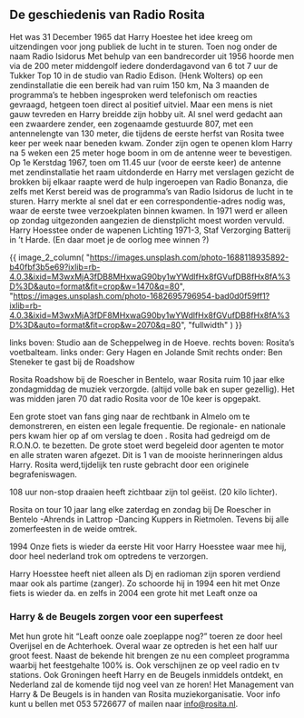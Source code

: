 ## De geschiedenis van Radio Rosita

Het was 31 December 1965 dat Harry Hoestee het idee kreeg om uitzendingen voor jong publiek de lucht in te sturen. Toen nog onder de naam Radio Isidorus
Met behulp van een bandrecorder uit 1956 hoorde men via de 200 meter middengolf iedere donderdagavond van 6 tot 7 uur de Tukker Top 10 in de studio van Radio Edison. (Henk Wolters) op een zendinstallatie die een bereik had van ruim 150 km, Na 3 maanden de programma’s te hebben ingesproken werd telefonisch om reacties gevraagd, hetgeen toen direct al positief uitviel. Maar een mens is niet gauw tevreden en Harry breidde zijn hobby uit. Al snel werd gedacht aan een zwaardere zender, een zogenaamde gestuurde 807, met een antennelengte van 130 meter, die tijdens de eerste herfst van Rosita twee keer per week naar beneden kwam. Zonder zijn ogen te openen klom Harry na 5 weken een 25 meter hoge boom in om de antenne weer te bevestigen. Op 1e Kerstdag 1967, toen om 11.45 uur (voor de eerste keer) de antenne met zendinstallatie het raam uitdonderde en Harry met verslagen gezicht de brokken bij elkaar raapte werd de hulp ingeroepen van Radio Bonanza, die zelfs met Kerst bereid was de programma’s van Radio Isidorus de lucht in te sturen. Harry merkte al snel dat er een correspondentie-adres nodig was, waar de eerste twee verzoekplaten binnen kwamen.
In 1971 werd er alleen op zondag uitgezonden aangezien de dienstplicht moest worden vervuld. Harry Hoesstee onder de wapenen Lichting 1971-3, Staf Verzorging Batterij in ’t Harde. (En daar moet je de oorlog mee winnen ?)

{{ image_2_column(
    "https://images.unsplash.com/photo-1688118935892-b40fbf3b5e69?ixlib=rb-4.0.3&ixid=M3wxMjA3fDB8MHxwaG90by1wYWdlfHx8fGVufDB8fHx8fA%3D%3D&auto=format&fit=crop&w=1470&q=80",
    "https://images.unsplash.com/photo-1682695796954-bad0d0f59ff1?ixlib=rb-4.0.3&ixid=M3wxMjA3fDF8MHxwaG90by1wYWdlfHx8fGVufDB8fHx8fA%3D%3D&auto=format&fit=crop&w=2070&q=80",
    "fullwidth"
) }}

links boven: Studio aan de Scheppelweg in de Hoeve.
rechts boven:  Rosita’s voetbalteam.
links onder: Gery Hagen  en Jolande Smit
rechts onder: Ben Steneker te gast bij de Roadshow

Rosita Roadshow bij de Roescher in Bentelo, waar Rosita ruim 10 jaar elke zondagmiddag de muziek verzorgde.
(altijd volle bak en super gezellig). Het was midden jaren 70 dat radio Rosita voor de 10e keer is opgepakt.

Een grote stoet van fans ging naar de rechtbank in Almelo om te demonstreren, en eisten een legale frequentie. De regionale- en nationale pers kwam hier op af om verslag te doen .
Rosita had gedreigd om de R.O.N.O. te bezetten. De grote stoet werd begeleid door agenten te motor en alle straten waren afgezet. Dit is 1 van de mooiste herinneringen aldus Harry.
Rosita werd,tijdelijk ten ruste gebracht door een originele begrafeniswagen.

108 uur non-stop draaien heeft zichtbaar zijn tol geëist. (20 kilo lichter).

Rosita on tour 10 jaar lang elke zaterdag en zondag bij De Roescher in Bentelo -Ahrends in Lattrop -Dancing Kuppers in Rietmolen.
Tevens bij alle zomerfeesten in de weide omtrek.

1994 Onze fiets is wieder da eerste Hit voor Harry Hoesstee waar mee hij, door heel nederland trok om optredens te verzorgen.

Harry Hoesstee heeft niet alleen als Dj en radioman zijn sporen verdiend maar ook als partime (zanger).
Zo schoorde hij in 1994 een hit met Onze fiets is wieder da. en zelfs in 2004 een grote hit met Leaft onze oa

### Harry & de Beugels zorgen voor een superfeest

Met hun grote hit “Leaft oonze oale zoeplappe nog?” toeren ze door heel Overijsel en de Achterhoek. Overal waar ze optreden is het een half uur groot feest. Naast de bekende hit brengen ze nu een compleet programma waarbij het feestgehalte 100% is. Ook verschijnen ze op veel radio en tv stations. Ook Groningen heeft Harry en de Beugels inmiddels ontdekt, en Nederland zal de komende tijd nog veel van ze horen!
Het Management van Harry & De Beugels is in handen van Rosita muziekorganisatie. Voor info kunt u bellen met 053 5726677 of mailen naar info@rosita.nl.